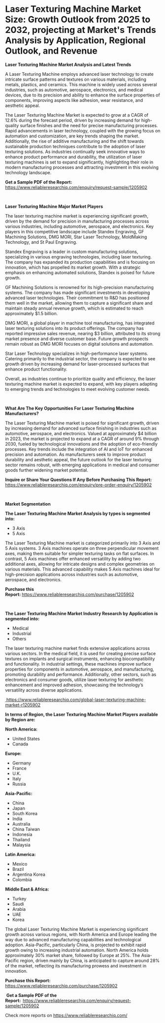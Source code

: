 <p><h1>Laser Texturing Machine Market Size: Growth Outlook from 2025 to 2032, projecting at Market's Trends Analysis by Application, Regional Outlook, and Revenue</h1></p><p><strong>Laser Texturing Machine Market Analysis and Latest Trends</strong></p>
<p><p>A Laser Texturing Machine employs advanced laser technology to create intricate surface patterns and textures on various materials, including metals, plastics, and ceramics. This machine is widely used across several industries, such as automotive, aerospace, electronics, and medical devices, due to its precision and ability to enhance the surface properties of components, improving aspects like adhesion, wear resistance, and aesthetic appeal.</p><p>The Laser Texturing Machine Market is expected to grow at a CAGR of 12.6% during the forecast period, driven by increasing demand for high-quality surface finishes and the need for precise manufacturing processes. Rapid advancements in laser technology, coupled with the growing focus on automation and customization, are key trends shaping the market. Additionally, the rise of additive manufacturing and the shift towards sustainable production techniques contribute to the adoption of laser texturing solutions. As industries continually seek innovative ways to enhance product performance and durability, the utilization of laser texturing machines is set to expand significantly, highlighting their role in modern manufacturing processes and attracting investment in this evolving technology landscape.</p></p>
<p><strong>Get a Sample PDF of the Report:&nbsp;</strong> <a href="https://www.reliableresearchiq.com/enquiry/request-sample/1205902?utm_campaign=2821&utm_medium=2&utm_source=Github&utm_content=ia&utm_term=10042025&utm_id=laser-texturing-machine">https://www.reliableresearchiq.com/enquiry/request-sample/1205902</a></p>
<p>&nbsp;</p>
<p><strong>Laser Texturing Machine Major Market Players</strong></p>
<p><p>The laser texturing machine market is experiencing significant growth, driven by the demand for precision in manufacturing processes across various industries, including automotive, aerospace, and electronics. Key players in this competitive landscape include Standex Engraving, GF Machining Solutions, DMG MORI, Star Laser Technology, MoldMaking Technology, and St Paul Engraving.</p><p>Standex Engraving is a leader in custom manufacturing solutions, specializing in various engraving technologies, including laser texturing. The company has expanded its production capabilities and is focusing on innovation, which has propelled its market growth. With a strategic emphasis on enhancing automated solutions, Standex is poised for future growth.</p><p>GF Machining Solutions is renowned for its high-precision manufacturing systems. The company has made significant investments in developing advanced laser technologies. Their commitment to R&D has positioned them well in the market, allowing them to capture a significant share and maintain steady annual revenue growth, which is estimated to reach approximately $1.5 billion.</p><p>DMG MORI, a global player in machine tool manufacturing, has integrated laser texturing solutions into its product offerings. The company has reported impressive sales revenue, nearing $3 billion, attributed to its strong market presence and diverse customer base. Future growth prospects remain robust as DMG MORI focuses on digital solutions and automation.</p><p>Star Laser Technology specializes in high-performance laser systems. Catering primarily to the industrial sector, the company is expected to see growth driven by increasing demand for laser-processed surfaces that enhance product functionality.</p><p>Overall, as industries continue to prioritize quality and efficiency, the laser texturing machine market is expected to expand, with key players adapting to emerging trends and technologies to meet evolving customer needs.</p></p>
<p>&nbsp;</p>
<p><strong>What Are The Key Opportunities For Laser Texturing Machine Manufacturers?</strong></p>
<p><p>The Laser Texturing Machine market is poised for significant growth, driven by increasing demand for advanced surface finishing in industries such as automotive, aerospace, and electronics. Valued at approximately $4 billion in 2023, the market is projected to expand at a CAGR of around 9% through 2030, fueled by technological innovations and the adoption of eco-friendly processes. Key trends include the integration of AI and IoT for enhanced precision and automation. As manufacturers seek to improve product durability and aesthetic appeal, the future outlook for the laser texturing sector remains robust, with emerging applications in medical and consumer goods further widening market potential.</p></p>
<p><strong>Inquire or Share Your Questions If Any Before Purchasing This Report:</strong> <a href="https://www.reliableresearchiq.com/enquiry/pre-order-enquiry/1205902?utm_campaign=2821&utm_medium=2&utm_source=Github&utm_content=ia&utm_term=10042025&utm_id=laser-texturing-machine">https://www.reliableresearchiq.com/enquiry/pre-order-enquiry/1205902</a></p>
<p>&nbsp;</p>
<p><strong>Market Segmentation</strong></p>
<p><strong>The Laser Texturing Machine Market Analysis by types is segmented into:</strong></p>
<p><ul><li>3 Axis</li><li>5 Axis</li></ul></p>
<p><p>The Laser Texturing Machine market is categorized primarily into 3 Axis and 5 Axis systems. 3 Axis machines operate on three perpendicular movement axes, making them suitable for simpler texturing tasks on flat surfaces. In contrast, 5 Axis machines offer enhanced versatility by adding two additional axes, allowing for intricate designs and complex geometries on various materials. This advanced capability makes 5 Axis machines ideal for high-precision applications across industries such as automotive, aerospace, and electronics.</p></p>
<p><strong>Purchase this Report:&nbsp;</strong><a href="https://www.reliableresearchiq.com/purchase/1205902?utm_campaign=2821&utm_medium=2&utm_source=Github&utm_content=ia&utm_term=10042025&utm_id=laser-texturing-machine">https://www.reliableresearchiq.com/purchase/1205902</a></p>
<p>&nbsp;</p>
<p><strong>The Laser Texturing Machine Market Industry Research by Application is segmented into:</strong></p>
<p><ul><li>Medical</li><li>Industrial</li><li>Others</li></ul></p>
<p><p>The laser texturing machine market finds extensive applications across various sectors. In the medical field, it is used for creating precise surface textures on implants and surgical instruments, enhancing biocompatibility and functionality. In industrial settings, these machines improve surface properties for components in automotive, aerospace, and manufacturing, promoting durability and performance. Additionally, other sectors, such as electronics and consumer goods, utilize laser texturing for aesthetic enhancement and improved adhesion, showcasing the technology’s versatility across diverse applications.</p></p>
<p><a href="https://www.reliableresearchiq.com/global-laser-texturing-machine-market-r1205902?utm_campaign=2821&utm_medium=2&utm_source=Github&utm_content=ia&utm_term=10042025&utm_id=laser-texturing-machine">&nbsp;https://www.reliableresearchiq.com/global-laser-texturing-machine-market-r1205902</a></p>
<p><strong>In terms of Region, the Laser Texturing Machine Market Players available by Region are:</strong></p>
<p>
    <p> <strong> North America: </strong>
        <ul>
            <li>United States</li>
            <li>Canada</li>
        </ul>
        </p> 
    <p> <strong> Europe: </strong>
        <ul>
            <li>Germany</li>
            <li>France</li>
            <li>U.K.</li>
            <li>Italy</li>
            <li>Russia</li>
        </ul>
        </p> 
    <p> <strong> Asia-Pacific: </strong>
        <ul>
            <li>China</li>
            <li>Japan</li>
            <li>South Korea</li>
            <li>India</li>
            <li>Australia</li>
            <li>China Taiwan</li>
            <li>Indonesia</li>
            <li>Thailand</li>
            <li>Malaysia</li>
        </ul>
        </p> 
    <p> <strong> Latin America: </strong>
        <ul>
            <li>Mexico</li>
            <li>Brazil</li>
            <li>Argentina Korea</li>
            <li>Colombia</li>
        </ul>
        </p> 
    <p> <strong> Middle East & Africa: </strong>
        <ul>
            <li>Turkey</li>
            <li>Saudi</li>
            <li>Arabia</li>
            <li>UAE</li>
            <li>Korea</li>
        </ul>
    </p>
    </p>
<p><p>The global Laser Texturing Machine Market is experiencing significant growth across various regions, with North America and Europe leading the way due to advanced manufacturing capabilities and technological adoption. Asia-Pacific, particularly China, is projected to exhibit rapid growth owing to increasing industrial automation. North America holds approximately 30% market share, followed by Europe at 25%. The Asia-Pacific region, driven mainly by China, is anticipated to capture around 28% of the market, reflecting its manufacturing prowess and investment in innovation.</p></p>
<p><strong>Purchase this Report: </strong><a href="https://www.reliableresearchiq.com/purchase/1205902?utm_campaign=2821&utm_medium=2&utm_source=Github&utm_content=ia&utm_term=10042025&utm_id=laser-texturing-machine">https://www.reliableresearchiq.com/purchase/1205902</a></p>
<p>&nbsp;<strong>Get a Sample PDF of the Report:&nbsp;&nbsp;</strong><a href="https://www.reliableresearchiq.com/enquiry/request-sample/1205902?utm_campaign=2821&utm_medium=2&utm_source=Github&utm_content=ia&utm_term=10042025&utm_id=laser-texturing-machine">https://www.reliableresearchiq.com/enquiry/request-sample/1205902</a></p>
<p><strong></strong></p>
<p>Check more reports on <a href="https://www.reliableresearchiq.com/?utm_campaign=2821&utm_medium=2&utm_source=Github&utm_content=ia&utm_term=10042025&utm_id=laser-texturing-machine">https://www.reliableresearchiq.com/</a></p>